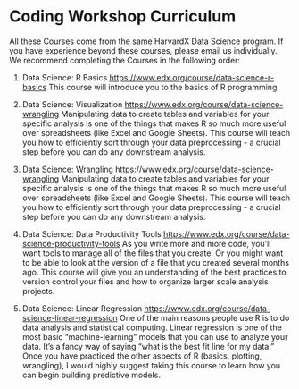 # Coding Workshop Curriculum

All these Courses come from the same HarvardX Data Science program. If you have experience beyond these courses, please email us individually. We recommend completing the Courses in the following order:

1. Data Science: R Basics
https://www.edx.org/course/data-science-r-basics
This course will introduce you to the basics of R programming.

2. Data Science: Visualization
https://www.edx.org/course/data-science-wrangling
Manipulating data to create tables and variables for your specific analysis is one of the things that makes R so much more useful over spreadsheets (like Excel and Google Sheets). This course will teach you how to efficiently sort through your data preprocessing - a crucial step before you can do any downstream analysis.

3. Data Science: Wrangling
https://www.edx.org/course/data-science-wrangling
Manipulating data to create tables and variables for your specific analysis is one of the things that makes R so much more useful over spreadsheets (like Excel and Google Sheets). This course will teach you how to efficiently sort through your data preprocessing - a crucial step before you can do any downstream analysis.

4. Data Science: Data Productivity Tools
https://www.edx.org/course/data-science-productivity-tools
As you write more and more code, you’ll want tools to manage all of the files that you create. Or you might want to be able to look at the version of a file that you created several months ago. This course will give you an understanding of the best practices to version control your files and how to organize larger scale analysis projects.

5. Data Science: Linear Regression
https://www.edx.org/course/data-science-linear-regression
One of the main reasons people use R is to do data analysis and statistical computing. Linear regression is one of the most basic “machine-learning” models that you can use to analyze your data. It’s a fancy way of saying “what is the best fit line for my data.” Once you have practiced the other aspects of R (basics, plotting, wrangling), I would highly suggest taking this course to learn how you can begin building predictive models.
